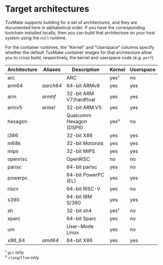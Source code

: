 # Target architectures

TuxMake supports building for a set of architectures, and they are documented
here in alphabetical order. If you have the corresponding toolchain installed
locally, then you can build that architecture on your host system using the
`null` runtime.

For the container runtimes, the "Kernel" and "Userspace" columns specify
whether the default TuxMake container images for that architecture allow you to
cross build, respectively, the kernel and userspace code (e.g. `perf`).


Architecture | Aliases     | Description              | Kernel   | Userspace
-------------|-------------|--------------------------|----------|----------
arc          |             | ARC                      | yes¹     | no
arm64        | *aarch64*   | 64-bit ARMv8             | yes      | yes
arm          | *armhf*     | 32-bit ARM V7/hardfloat  | yes      | yes
armv5        | *armel*     | 32-bit ARM V5            | yes      | yes
hexagon      |             | Qualcomm Hexagon (DSP6)  | yes²     | no
i386         |             | 32-bit X86               | yes      | yes
m68k         |             | 32-bit Motorola          | yes      | yes
mips         |             | 32-bit MIPS              | yes      | yes
openrisc     |             | OpenRISC                 | no       | no
parisc       |             | 64-bit parisc            | yes      | no
powerpc      |             | 64-bit PowerPC (EL)      | yes      | yes
riscv        |             | 64-bit RISC-V            | yes      | no
s390         |             | 64-bit IBM S/390         | yes      | yes
sh           |             | 32-bit sh4               | yes¹     | no
sparc        |             | 64-bit Sparc             | yes      | no
um           |             | User-Mode Linux          | yes      | no
x86_64       | *amd64*     | 64-bit X86               | yes      | yes

¹ `gcc` only  
² `clang`/`llvm` only
